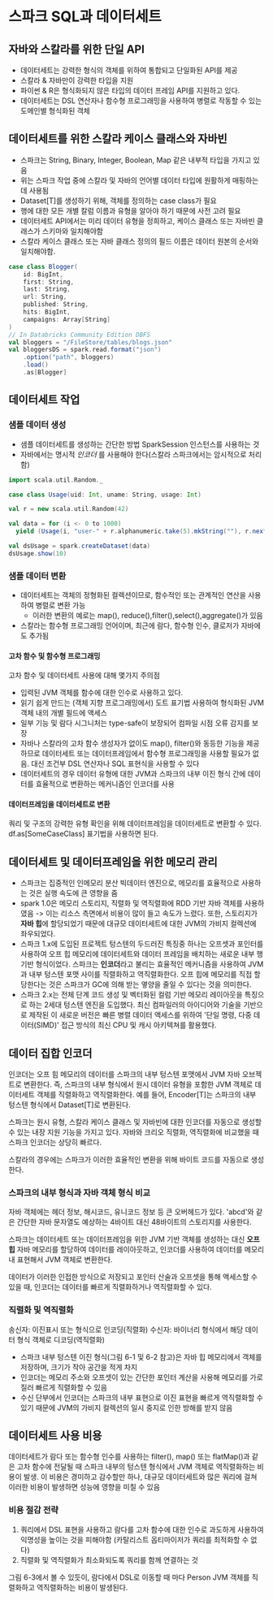 # 스파크 SQL과 데이터세트

## 자바와 스칼라를 위한 단일 API

- 데이터세트는 강력한 형식의 객체를 위하여 통합되고 단일화된 API를 제공
- 스칼라 & 자바만이 강력한 타입을 지원
- 파이썬 & R은 형식화되지 않은 타입의 데이터 프레임 API를 지원하고 있다.
- 데이터세트는 DSL 연산자나 함수형 프로그래밍을 사용하여 병렬로 작동할 수 있는 도메인별 형식화된 객체
## 데이터세트를 위한 스칼라 케이스 클래스와 자바빈

- 스파크는 String, Binary, Integer, Boolean, Map 같은 내부적 타입을 가지고 있음
- 위는 스파크 작업 중에 스칼라 및 자바의 언어별 데이터 타입에 원활하게 매핑하는 데 사용됨
- Dataset[T]를 생성하기 위해, 객체를 정의하는 case class가 필요
- 행에 대한 모든 개별 칼럼 이름과 유형을 알아야 하기 때문에 사전 고려 필요
- 데이터세트 API에서는 미리 데이터 유형을 정희하고, 케이스 클래스 또는 자바빈 클래스가 스키마와 일치해야함
- 스칼라 케이스 클래스 또는 자바 클래스 정의의 필드 이름은 데이터 원본의 순서와 일치해야함.

```scala
case class Blogger(
	id: BigInt,
	first: String,
	last: String,
	url: String,
	published: String,
	hits: BigInt,
	campaigns: Array[String]
)
// In Databricks Community Edition DBFS
val bloggers = "/FileStore/tables/blogs.json"
val bloggersDS = spark.read.format("json")
    .option("path", bloggers)
    .load()
    .as[Blogger]
```

## 데이터세트 작업

### 샘플 데이터 생성

- 샘플 데이터세트를 생성하는 간단한 방법 SparkSession 인스턴스를 사용하는 것
- 자바에서는 명시적 _인코더_ 를 사용해야 한다(스칼라 스파크에서는 암시적으로 처리함)

```scala
import scala.util.Random._

case class Usage(uid: Int, uname: String, usage: Int)

val r = new scala.util.Random(42)

val data = for (i <- 0 to 1000)
  yield (Usage(i, "user-" + r.alphanumeric.take(5).mkString(""), r.nextInt(1000)))

val dsUsage = spark.createDataset(data)
dsUsage.show(10)
```
### 샘플 데이터 변환

- 데이터세트는 객체의 정형화된 컬렉션이므로, 함수적인 또는 관계적인 연산을 사용하여 병렬로 변환 가능
	- 이러한 변환의 예로는 map(), reduce(),filter(),select(),aggregate()가 있음
- 스칼라는 함수형 프로그래밍 언어이며, 최근에 람다, 함수형 인수, 클로저가 자바에도 추가됨
#### 고차 함수 및 함수형 프로그래밍

고차 함수 및 데이터세트 사용에 대해 몇가지 주의점
- 입력된 JVM 객체를 함수에 대한 인수로 사용하고 있다.
- 읽기 쉽게 만드는 (객체 지향 프로그래밍에서) 도트 표기법 사용하여 형식화된 JVM 객체 내의 개별 필드에 액세스
- 일부 기능 및 람다 시그니처는 type-safe이 보장되어 컴파일 시점 오류 감지를 보장
- 자바나 스칼라의 고차 함수 생성자가 없이도 map(), filter()와 동등한 기능을 제공하므로 데이터세트 또는 데이터프레임에서 함수형 프로그래밍을 사용할 필요가 없음. 대신 조건부 DSL 연산자나 SQL 표현식을 사용할 수 있다
- 데이터세트의 경우 데이터 유형에 대한 JVM과 스파크의 내부 이진 형식 간에 데이터를 효율적으로 변환하는 메커니즘인 인코더를 사용
#### 데이터프레임을 데이터세트로 변환

쿼리 및 구조의 강력한 유형 확인을 위해 데이터프레임을 데이터세트로 변환할 수 있다. df.as[SomeCaseClass] 표기법을 사용하면 된다.

## 데이터세트 및 데이터프레임을 위한 메모리 관리

- 스파크는 집중적인 인메모리 분산 빅데이터 엔진으로, 메모리를 효율적으로 사용하는 것은 실행 속도에 큰 영향을 줌
- spark 1.0은 메모리 스토리지, 직렬화 및 역직렬화에 RDD 기반 자바 객체를 사용하였음 -> 이는 리소스 측면에서 비용이 많이 들고 속도가 느렸다. 또한, 스토리지가 **자바 힙**에 할당되었기 때문에 대규모 데이터세트에 대한 JVM의 가비지 컬렉션에 좌우되었다.
- 스파크 1.x에 도입된 프로젝트 텅스텐의 두드러진 특징중 하나는 오프셋과 포인터를 사용하여 오프 힙 메모리에 데이터세트와 데이터 프레임을 배치하는 새로운 내부 행 기반 형식이었다. 스파크는 **인코더**라고 불리는 효율적인 메커니즘을 사용하여 JVM과 내부 텅스텐 포맷 사이를 직렬화하고 역직렬화한다. 오프 힙에 메모리를 직접 할당한다는 것은 스파크가 GC에 의해 받는 옇양을 줄일 수 있다는 것을 의미한다.
- 스파크 2.x는 전체 단계 코드 생성 및 벡터화된 컬럼 기반 메모리 레이아웃을 특징으로 하는 2세대 텅스텐 엔진을 도입했다. 최신 컴파일러의 아이디어와 기술을 기반으로 제작된 이 새로운 버전은 빠른 병렬 데이터 액세스를 위하여 '단일 명령, 다중 데이터(SIMD)' 접근 방식의 최신 CPU 및 캐시 아키텍쳐를 활용했다.
## 데이터 집합 인코더

인코더는 오프 힘 메모리의 데이터를 스파크의 내부 텅스텐 포맷에서 JVM 자바 오브젝트로 변환한다. 즉, 스파크의 내부 형식에서 원시 데이터 유형을 포함한 JVM 객체로 데이터세트 객체를 직렬화하고 역직렬화한다. 예를 들어, Encoder[T]는 스파크의 내부 텅스텐 형식에서 Dataset[T]로 변환된다.

스파크는 원시 유형, 스칼라 케이스 클래스 및 자바빈에 대한 인코더를 자동으로 생성할 수 있는 내장 지원 기능을 가지고 있다. 자바와 크리오 직렬화, 역직렬화에 비교했을 때 스파크 인코더는 상당히 빠르다.

스칼라의 경우에는 스파크가 이러한 효율적인 변환을 위해 바이트 코드를 자동으로 생성한다.

### 스파크의 내부 형식과 자바 객체 형식 비교

자바 객체에는 헤더 정보, 해시코드, 유니코드 정보 등 큰 오버헤드가 있다. 'abcd'와 같은 간단한 자바 문자열도 예상하는 4바이트 대신 48바이트의 스토리지를 사용한다.

스파크는 데이터세트 또는 데이터프레임을 위한 JVM 기반 객체를 생성하는 대신 **오프 힙** 자바 메모리를 할당하여 데이터를 레이아웃하고, 인코더를 사용하여 데이터를 메모리 내 표현해서 JVM 객체로 변환한다.

데이터가 이러한 인접한 방식으로 저장되고 포인터 산술과 오프셋을 통해 액세스할 수 있을 때, 인코더는 데이터를 빠르게 직렬화하거나 역직렬화할 수 있다.

### 직렬화 및 역직렬화

송신자: 이진표시 또는 형식으로 인코딩(직렬화)
수신자: 바이너리 형식에서 해당 데이터 형식 객체로 디코딩(역직렬화)

- 스파크 내부 텅스텐 이진 형식(그림 6-1 및 6-2 참고)은 자바 힙 메모리에서 객체를 저장하며, 크기가 작아 공간을 적게 차지
- 인코더는 메모리 주소와 오프셋이 있는 간단한 포인터 계산을 사용해 메모리를 가로질러 빠르게 직렬화할 수 있음
- 수신 단부에서 인코더는 스파크의 내부 표현으로 이진 표현을 빠르게 역직렬화할 수 있기 때문에 JVM의 가비지 컬렉션의 일시 중지로 인한 방해를 받지 않음

## 데이터세트 사용 비용

데이터세트가 람다 또는 함수형 인수를 사용하는 filter(), map() 또는 flatMap()과 같은 고차 함수에 전달될 때 스파크 내부의 텅스텐 형식에서 JVM 객체로 역직렬화하는 비용이 발생. 이 비용은 경미하고 감수할만 하나, 대규모 데이터세트와 많은 쿼리에 걸쳐 이러한 비용이 발생하면 성능에 영향을 미칠 수 있음

### 비용 절감 전략

1. 쿼리에서 DSL 표현을 사용하고 람다를 고차 함수에 대한 인수로 과도하게 사용하여 익명성을 높이는 것을 피해야함 (카탈리스트 옵티마이저가 쿼리를 최적화할 수 없다)
2. 직렬화 및 역직렬화가 최소화되도록 쿼리를 함께 연결하는 것

그림  6-3에서 볼 수 있듯이, 람다에서 DSL로 이동할 때 마다 Person JVM 객체를 직렬화하고 역직렬화하는 비용이 발생된다.